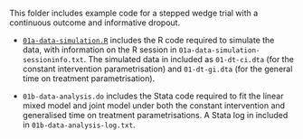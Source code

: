 This folder includes example code for a stepped wedge trial with a continuous outcome and informative dropout.

* [`01a-data-simulation.R`](01a-data-simulation.R) includes the R code required to simulate the data, with information on the R session in `01a-data-simulation-sessioninfo.txt`.
  The simulated data in included as `01-dt-ci.dta` (for the constant intervention parametrisation) and `01-dt-gi.dta` (for the general time on treatment parametrisation).

* `01b-data-analysis.do` includes the Stata code required to fit the linear mixed model and joint model under both the constant intervention and generalised time on treatment parametrisations.
  A Stata log in included in `01b-data-analysis-log.txt`.
